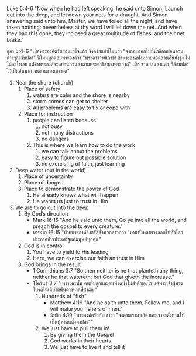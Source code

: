 
Luke 5:4-6 "Now when he had left speaking, he said unto Simon, Launch out into the deep, and let down your nets for a draught. And Simon answering said unto him, Master, we have toiled all the night, and have taken nothing: nevertheless at thy word I will let down the net. And when they had this done, they inclosed a great multitude of fishes: and their net brake."

ลูกา 5:4-6 "เมื่อพระองค์ตรัสสอนเสร็จแล้ว จึงตรัสแก่ซีโมนว่า "จงถอยออกไปที่น้ำลึกหย่อนอวนต่างๆลงจับปลา" ซีโมนทูลตอบพระองค์ว่า "พระอาจารย์เจ้าข้า ข้าพระองค์ทั้งหลายทอดอวนคืนยังรุ่ง ไม่ได้อะไรเลย แต่ข้าพระองค์จะหย่อนอวนลงตามพระดำรัสของพระองค์" เมื่อเขาหย่อนลงแล้ว ก็ล้อมปลาไว้เป็นอันมาก จนอวนของเขาขาด"

1. Near the shore (church)
    1. Place of safety
        1. waters are calm and the shore is nearby
        2. storm comes can get to shelter
        3. All problems are easy to fix or cope with
    2. Place for instruction
        1. people can listen because 
            1. not busy
            2. not many distractions
            3. no dangers
        2. This is where we learn how to do the work
            1. we can talk about the problems 
            2. easy to figure out possible solution
            3. no exercising of faith, just learning
2. Deep water (out in the world)
    1. Place of uncertainty
    2. Place of danger
    3. Place to demonstrate the power of God
        1. He already knows what will happen
        2. He wants us just to trust in Him
3. We are to go out into the deep
    1. By God’s direction
        - Mark 16:15 "And he said unto them, Go ye into all the world, and preach the gospel to every creature."
        - มาระโก 16:15 "ฝ่ายพระองค์จึงตรัสสั่งพวกสาวกว่า "ท่านทั้งหลายจงออกไปทั่วโลกประกาศข่าวประเสริฐแก่มนุษย์ทุกคน"
    2. God is in control
        1. You have to yield to His leading
        2. Here, we can exercise our faith an trust in Him
    3. God brings in the result
        - 1 Corinthians 3:7 "So then neither is he that planteth any thing, neither he that watereth; but God that giveth the increase."
        - 1โครินธ์ 3:7 "เพราะฉะนั้น คนที่ปลูกและคนที่รดน้ำไม่สำคัญอะไร แต่พระเจ้าผู้ทรงโปรดให้เติบโตนั้นต่างหากที่สำคัญ"
            1. Hundreds of "fish"
                - Matthew 4:19 "And he saith unto them, Follow me, and I will make you fishers of men."
                - มัทธิว 4:19 "พระองค์ตรัสกับเขาว่า "จงตามเรามาเถิด และเราจะตั้งท่านให้เป็นผู้หาคนดั่งหาปลา""
            2. We just have to pull them in!
                1. By giving them the Gospel
                2. God works in their hearts
                3. We just have to live it and tell it


